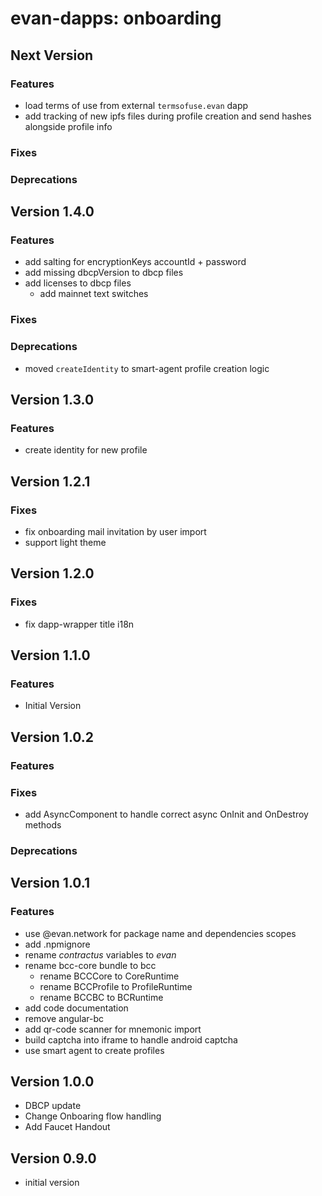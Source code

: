 # evan-dapps: onboarding

## Next Version
### Features
- load terms of use from external `termsofuse.evan` dapp
- add tracking of new ipfs files during profile creation and send hashes alongside profile info

### Fixes
### Deprecations

## Version 1.4.0
### Features
- add salting for encryptionKeys accountId + password
- add missing dbcpVersion to dbcp files
- add licenses to dbcp files
  - add mainnet text switches
  
### Fixes
### Deprecations
- moved `createIdentity` to smart-agent profile creation logic

## Version 1.3.0
### Features
- create identity for new profile

## Version 1.2.1
### Fixes
- fix onboarding mail invitation by user import
- support light theme

## Version 1.2.0
### Fixes
- fix dapp-wrapper title i18n

## Version 1.1.0
### Features
- Initial Version

## Version 1.0.2
### Features
### Fixes
- add AsyncComponent to handle correct async OnInit and OnDestroy methods

### Deprecations

## Version 1.0.1
### Features
- use @evan.network for package name and dependencies scopes
- add .npmignore
- rename *contractus* variables to *evan*
- rename bcc-core bundle to bcc
  - rename BCCCore to CoreRuntime
  - rename BCCProfile to ProfileRuntime
  - rename BCCBC to BCRuntime
- add code documentation
- remove angular-bc
- add qr-code scanner for mnemonic import
- build captcha into iframe to handle android captcha
- use smart agent to create profiles

## Version 1.0.0
- DBCP update
- Change Onboaring flow handling
- Add Faucet Handout

## Version 0.9.0
- initial version